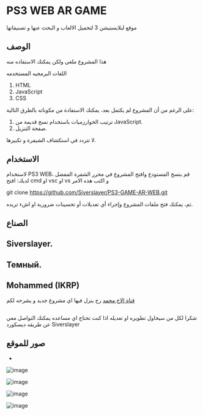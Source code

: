 # PS3 WEB AR GAME

موقع لبلايستيشن 3 لتحميل الالعاب و البحث عنها و تصنيفاتها
## الوصف

هذا المشروع ملغي ولكن يمكنك الاستفاده منه 

اللغات البرمجيه المستخدمه 

1. HTML
2. JavaScript
3. CSS

على الرغم من أن المشروع لم يكتمل بعد، يمكنك الاستفادة من مكوناته بالطرق التالية:

1. ترتيب الخوارزميات باستخدام نسخ قديمة من JavaScript.
2. صفحة التنزيل.

لا تتردد في استكشاف الشيفرة و تكبيرها.

## الاستخدام

لاستخدام PS3 WEB، قم بنسخ المستودع وافتح المشروع في محرر الشفرة المفضل لديك:
افتح cmd او vsc او vs و اكتب هذه الامر

git clone https://github.com/Siverslayer/PS3-GAME-AR-WEB.git


ثم، يمكنك فتح ملفات المشروع وإجراء أي تعديلات أو تحسينات ضرورية او اشء تريده.


## الصناع
Siverslayer.
-
Темный.
-
Mohammed (IKRP)
-

[قناة الاخ محمد](https://youtube.com/@HI-ABO?si=f7xIuAfj5BAwTcmE)
رح ينزل فيها اي مشروع جديد و يشرحه لكم 
##
##
شكرا لكل من سيحاول تطويره او تعديله 
اذا كنت تحتاج اي مساعده يمكنك التواصل معي عن طريقه ديسكورد
Siverslayer

## صور للموقع
-
![image](https://github.com/Siverslayer/PS3-GAME-AR-WEB/assets/164073129/a4ed69c5-c0f7-407d-b367-1ec9e7da2b75)


![image](https://github.com/Siverslayer/PS3-GAME-AR-WEB/assets/164073129/a6386fb8-f7d2-4fde-8a32-31e80a1f0124)


![image](https://github.com/Siverslayer/PS3-GAME-AR-WEB/assets/164073129/884ebf5c-cdaf-4776-ad6a-c63a9d9e8e70)


![image](https://github.com/Siverslayer/PS3-GAME-AR-WEB/assets/164073129/7e417a61-78a4-477e-88f1-0fbbf93d800f)
